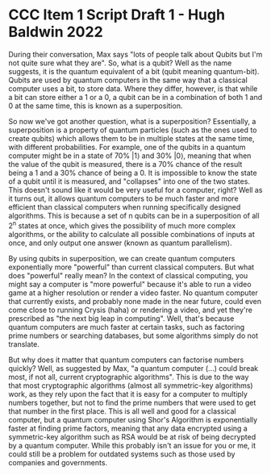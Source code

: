 # CCC Item 1 Script Draft 1 - Hugh Baldwin 2022

During their conversation, Max says "lots of people talk about Qubits but I'm not quite sure what they are". So, what is a qubit? Well as the name suggests, it is the quantum equivalent of a bit (qubit meaning quantum-bit). Qubits are used by quantum computers in the same way that a classical computer uses a bit, to store data. Where they differ, however, is that while a bit can store either a 1 or a 0, a qubit can be in a combination of both 1 and 0 at the same time, this is known as a superposition.
  
So now we've got another question, what is a superposition? Essentially, a superposition is a property of quantum particles (such as the ones used to create qubits) which allows them to be in multiple states at the same time, with different probabilities. For example, one of the qubits in a quantum computer might be in a state of 70% |1⟩ and 30% |0⟩, meaning that when the value of the qubit is measured, there is a 70% chance of the result being a 1 and a 30% chance of being a 0. It is impossible to know the state of a qubit until it is measured, and "collapses" into one of the two states. This doesn't sound like it would be very useful for a computer, right? Well as it turns out, it allows quantum computers to be much faster and more efficient than classical computers when running specifically designed algorithms. This is because a set of n qubits can be in a superposition of all 2<sup>n</sup> states at once, which gives the possibility of much more complex algorithms, or the ability to calculate all possible combinations of inputs at once, and only output one answer (known as quantum parallelism).
  
By using qubits in superposition, we can create quantum computers exponentially more "powerful" than current classical computers. But what does "powerful" really mean? In the context of classical computing, you might say a computer is "more powerful" because it's able to run a video game at a higher resolution or render a video faster. No quantum computer that currently exists, and probably none made in the near future, could even come close to running Crysis (haha) or rendering a video, and yet they're prescribed as "the next big leap in computing". Well, that's because quantum computers are much faster at certain tasks, such as factoring prime numbers or searching databases, but some algorithms simply do not translate.
  
But why does it matter that quantum computers can factorise numbers quickly? Well, as suggested by Max, "a quantum computer (...) could break most, if not all, current cryptographic algorithms". This is due to the way that most cryptographic algorithms (almost all symmetric-key algorithms) work, as they rely upon the fact that it is easy for a computer to multiply numbers together, but not to find the prime numbers that were used to get that number in the first place. This is all well and good for a classical computer, but a quantum computer using Shor's Algorithm is exponentially faster at finding prime factors, meaning that any data encrypted using a symmetric-key algorithm such as RSA would be at risk of being decrypted by a quantum computer. While this probably isn't an issue for you or me, it could still be a problem for outdated systems such as those used by companies and governments.